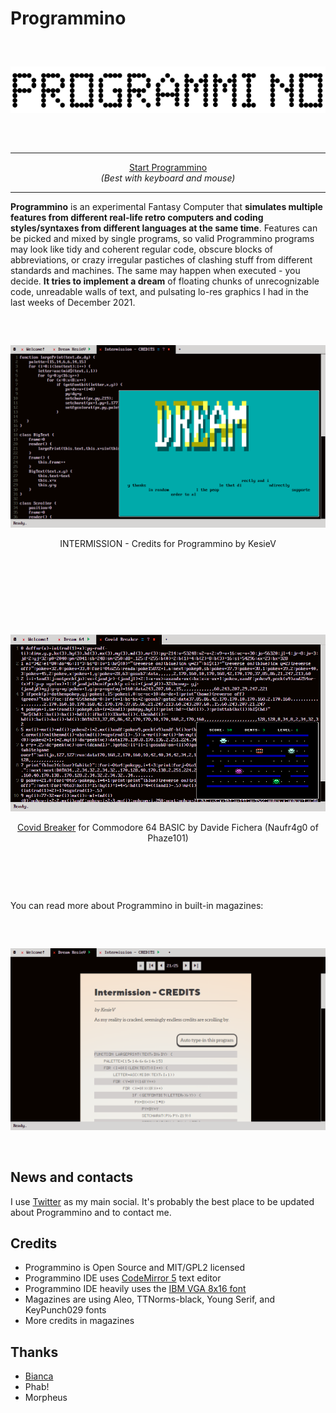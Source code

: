 # Programmino

<div align="center" style="margin:60px 0">
    <p><img src="markdown/logo.png"></p>
</div>

---

<div align="center">
    <a href="https://www.kesiev.com/programmino/">Start Programmino</a><br>
    <i>(Best with keyboard and mouse)</i>
</div>


---

**Programmino** is an experimental Fantasy Computer that **simulates multiple features from different real-life retro computers and coding styles/syntaxes from different languages at the same time**. Features can be picked and mixed by single programs, so valid Programmino programs may look like tidy and coherent regular code, obscure blocks of abbreviations, or crazy irregular pastiches of clashing stuff from different standards and machines. The same may happen when executed - you decide. **It tries to implement a dream** of floating chunks of unrecognizable code, unreadable walls of text, and pulsating lo-res graphics I had in the last weeks of December 2021.

<div align="center" style="margin:60px 0">
    <p><img src="markdown/screenshot1.png"></p>
    <p>INTERMISSION - Credits for Programmino by KesieV</p>
</div>

<div>&nbsp;</div>

<div align="center" style="margin:60px 0">
    <p><img src="markdown/screenshot2.png"></p>
    <a href="https://gkanold.wixsite.com/homeputerium/games-list-2020">Covid Breaker</a> for Commodore 64 BASIC by Davide Fichera (Naufr4g0 of Phaze101)
</div>

<div>&nbsp;</div>


You can read more about Programmino in built-in magazines:

<div align="center" style="margin:60px 0">
    <p><img src="markdown/screenshot3.png"></p>
</div>

## News and contacts

I use [Twitter](https://twitter.com/kesiev) as my main social. It's probably the best place to be updated about Programmino and to contact me.

## Credits

  * Programmino is Open Source and MIT/GPL2 licensed
  * Programmino IDE uses [CodeMirror 5](https://codemirror.net/) text editor
  * Programmino IDE heavily uses the [IBM VGA 8x16 font](https://int10h.org/oldschool-pc-fonts/fontlist/font?ibm_vga_8x16)
  * Magazines are using Aleo, TTNorms-black, Young Serif, and KeyPunch029 fonts
  * More credits in magazines

## Thanks

  * [Bianca](http://www.linearkey.net/)
  * Phab!
  * Morpheus
